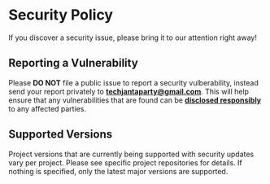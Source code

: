 # Security Policy

If you discover a security issue, please bring it to our attention right away!

## Reporting a Vulnerability
 
Please **DO NOT** file a public issue to report a security vulberability, instead send your report privately to **techjantaparty@gmail.com**. This will help ensure that any vulnerabilities that are found can be **[disclosed responsibly](https://en.wikipedia.org/wiki/Responsible_disclosure)** to any affected parties.

## Supported Versions

Project versions that are currently being supported with security updates vary per project.
Please see specific project repositories for details.
If nothing is specified, only the latest major versions are supported.
